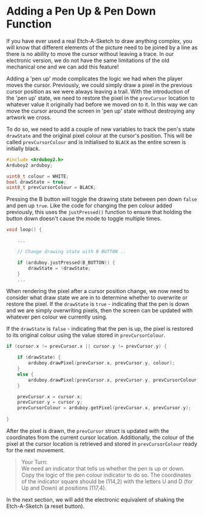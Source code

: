 # Adding a Pen Up & Pen Down Function

If you have ever used a real Etch-A-Sketch to draw anything complex, you will know that different elements of the picture need to be joined by a line as there is no ability to move the cursor without leaving a trace.  In our electronic version, we do not have the same limitations of the old mechanical one and we can add this feature!

Adding a 'pen up' mode complicates the logic we had when the player moves the cursor.  Previously, we could simply draw a pixel in the previous cursor position as we were always leaving a trail.  With the introduction of the 'pen up' state, we need to restore the pixel in the `prevCursor` location to whatever value it originally had before we moved on to it.  In this way we can move the cursor around the screen in 'pen up' state without destroying any artwork we cross.

To do so, we need to add a couple of new variables to track the pen's state `drawState` and the original pixel colour at the cursor's position.  This will be called `prevCursorColour` and is initialised to `BLACK` as the entire screen is initially black.

```cpp
#include <Arduboy2.h>
Arduboy2 arduboy;

uint8_t colour = WHITE;
bool drawState = true;
uint8_t prevCursorColour = BLACK;
```


Pressing the B button will toggle the drawing state between pen down `false` and pen up `true`.  Like the code for changing the pen colour added previously, this uses the `justPressed()` function to ensure that holding the button down doesn't cause the mode to toggle multiple times.

```cpp
void loop() {

    ...

    // Change drawing state with B BUTTON ..

    if (arduboy.justPressed(B_BUTTON)) {
        drawState = !drawState;
    }
    ...
```

When rendering the pixel after a cursor position change, we now need to consider what draw state we are in to determine whether to overwrite or restore the pixel.  If the `drawState` is `true` - indicating that the pen is down and we are simply overwriting pixels, then the screen can be updated with whatever pen colour we currently using.  

If the `drawState` is `false` - indicating that the pen is up, the pixel is restored to its original colour using the value stored in `prevCursorColour`.
 

```cpp
if (cursor.x != prevCursor.x || cursor.y != prevCursor.y) {

    if (drawState) {
        arduboy.drawPixel(prevCursor.x, prevCursor.y, colour);
    }
    else {
        arduboy.drawPixel(prevCursor.x, prevCursor.y, prevCursorColour);
    }

    prevCursor.x = cursor.x;
    prevCursor.y = cursor.y;
    prevCursorColour = arduboy.getPixel(prevCursor.x, prevCursor.y);
    
}
```

After the pixel is drawn, the `prevCursor` struct is updated with the coordinates from the current cursor location.  Additionally, the colour of the pixel at the cursor location is retrieved and stored in `prevCursorColour` ready for the next movement.

> Your Turn: <br/>
> We need an indicator that tells us whether the pen is up or down.  Copy the logic of the pen colour indicator to do so.  The coordinates of the indicator square should be (114,2) with the letters U and D (for Up and Down) at positions (117,4).

In the next section, we will add the electronic equivalent of shaking the Etch-A-Sketch (a reset button).
